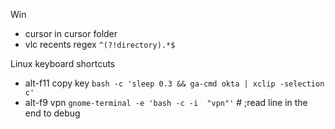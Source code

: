 Win
- cursor in cursor folder
- vlc recents regex `^(?!directory).*$`

Linux
keyboard shortcuts
 - alt-f11 copy key `bash -c 'sleep 0.3 && ga-cmd okta | xclip -selection c'`
 - alt-f9 vpn `gnome-terminal -e 'bash -c -i  "vpn"'` # ;read line in the end to debug
